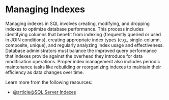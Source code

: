 # Managing Indexes

Managing indexes in SQL involves creating, modifying, and dropping indexes to optimize database performance. This process includes identifying columns that benefit from indexing (frequently queried or used in JOIN conditions), creating appropriate index types (e.g., single-column, composite, unique), and regularly analyzing index usage and effectiveness. Database administrators must balance the improved query performance that indexes provide against the overhead they introduce for data modification operations. Proper index management also includes periodic maintenance tasks like rebuilding or reorganizing indexes to maintain their efficiency as data changes over time.

Learn more from the following resources:

- [@article@SQL Server Indexes](https://www.sqlservercentral.com/articles/sql-server-indexes)